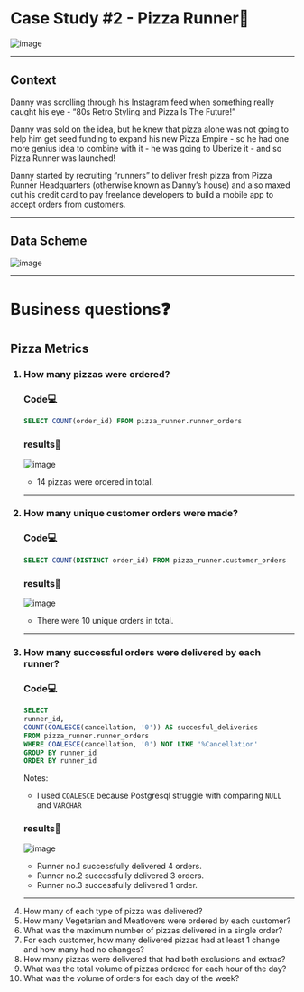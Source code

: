 <h1>Case Study #2 - Pizza Runner🍕</h1>

![image](https://github.com/user-attachments/assets/bee175e7-c141-4919-bd57-f27af3e47fd8)
<hr>
<h2>Context</h2>
Danny was scrolling through his Instagram feed when something really caught his eye - “80s Retro Styling and Pizza Is The Future!”

Danny was sold on the idea, but he knew that pizza alone was not going to help him get seed funding to expand his new Pizza Empire - so he had one more genius idea to combine with it - he was going to Uberize it - and so Pizza Runner was launched!

Danny started by recruiting “runners” to deliver fresh pizza from Pizza Runner Headquarters (otherwise known as Danny’s house) and also maxed out his credit card to pay freelance developers to build a mobile app to accept orders from customers.
<hr>
<h2>Data Scheme</h2>

![image](https://github.com/user-attachments/assets/da7788ea-f41e-48fe-9518-0eb78c565b82)

<hr>
<h1>Business questions❓</h1>

<h2>Pizza Metrics</h2>
<ol>
  <h3><li>How many pizzas were ordered?</li></h3>
  <h3>Code💻</h3>
  
  ```SQL
  SELECT COUNT(order_id) FROM pizza_runner.runner_orders 
  ```

  <h3>results🔢</h3>
  
  ![image](https://github.com/user-attachments/assets/f9e3b6bd-e3b4-444c-a20e-02d961a84777)
  <ul>
  <li>14 pizzas were ordered in total.</li>
  </ul>
  <hr>

  <h3><li>How many unique customer orders were made?</li></h3>
  <h3>Code💻</h3>
  
  ```SQL
  SELECT COUNT(DISTINCT order_id) FROM pizza_runner.customer_orders
  ```

  <h3>results🔢</h3>
  
  ![image](https://github.com/user-attachments/assets/56563da0-de57-46d4-b7c9-45aa8aa13ae2)
  <ul>
    <li>There were 10 unique orders in total.</li>
  </ul>
  <hr>

  <h3><li>How many successful orders were delivered by each runner?</li></h3>
  <h3>Code💻</h3>
  
  ```SQL
  SELECT 
  runner_id, 
  COUNT(COALESCE(cancellation, '0')) AS succesful_deliveries 
  FROM pizza_runner.runner_orders
  WHERE COALESCE(cancellation, '0') NOT LIKE '%Cancellation'
  GROUP BY runner_id
  ORDER BY runner_id
  ```
Notes:
<ul>
  <li>I used <code>COALESCE</code> because Postgresql struggle with comparing <code>NULL</code> and <code>VARCHAR</code></li>
</ul>

  <h3>results🔢</h3>
  
  ![image](https://github.com/user-attachments/assets/a9c161d6-16c3-4acc-a645-1d83fc35fb7f)
  <ul>
    <li>Runner no.1 successfully delivered 4 orders.</li>
    <li>Runner no.2 successfully delivered 3 orders.</li>
    <li>Runner no.3 successfully delivered 1 order.</li>
  </ul>
  <hr>
  
  <li>How many of each type of pizza was delivered?</li>
  <li>How many Vegetarian and Meatlovers were ordered by each customer?</li>
  <li>What was the maximum number of pizzas delivered in a single order?</li>
  <li>For each customer, how many delivered pizzas had at least 1 change and how many had no changes?</li>
  <li>How many pizzas were delivered that had both exclusions and extras?</li>
  <li>What was the total volume of pizzas ordered for each hour of the day?</li>
  <li>What was the volume of orders for each day of the week?</li>
</ol>
